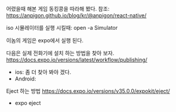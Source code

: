 어렸을때 해본 게임 동킹콩을 따라해 봤다.
참조: https://anpigon.github.io/blog/kr/@anpigon/react-native/

iso 시뮬레이터를 실행 시킬때: open -a Simulator

이놈의 게임은 expo에서 실행 된다.

다음은 실제 전화기에 설치 하는 방법을 찾아 보자.
https://docs.expo.io/versions/latest/workflow/publishing/
- ios: 좀 더 찾아 봐야 겠다. 
- Android: 

Eject 하는 방법
https://docs.expo.io/versions/v35.0.0/expokit/eject/
- expo eject